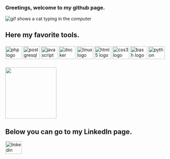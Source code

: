 ### Greetings, welcome to my github page.

<picture>
<source media="(prefers-color-scheme: dark)" srcset="https://media.tenor.com/jNgKSlUpmkEAAAAC/typing-laptop.gif">
<source media="(prefers-color-scheme: light)" srcset="https://media.tenor.com/jNgKSlUpmkEAAAAC/typing-laptop.gif">
  <img alt="gif shows a cat typing in the computer" src="https://media.tenor.com/jNgKSlUpmkEAAAAC/typing-laptop.gif">
</picture>


###
<h2 align="left">Here my favorite tools.</h2>

###
<div align="left">
  <img src="https://cdn.jsdelivr.net/gh/devicons/devicon/icons/php/php-original.svg" height="40" width="52" alt="php logo"  />
  <img src="https://cdn.jsdelivr.net/gh/devicons/devicon/icons/postgresql/postgresql-original.svg" height="40" width="52" alt="postgresql logo"  />
  <img src="https://cdn.jsdelivr.net/gh/devicons/devicon/icons/javascript/javascript-original.svg" height="40" width="52" alt="javascript logo"  />
  <img src="https://cdn.jsdelivr.net/gh/devicons/devicon/icons/docker/docker-original.svg" height="40" width="52" alt="docker logo"  />
  <img src="https://cdn.jsdelivr.net/gh/devicons/devicon/icons/linux/linux-original.svg" height="40" width="52" alt="linux logo"  />
  <img src="https://cdn.jsdelivr.net/gh/devicons/devicon/icons/html5/html5-original.svg" height="40" width="52" alt="html5 logo"  />
  <img src="https://cdn.jsdelivr.net/gh/devicons/devicon/icons/css3/css3-original.svg" height="40" width="52" alt="css3 logo"  />
  <img src="https://cdn.jsdelivr.net/gh/devicons/devicon/icons/bash/bash-original.svg" height="40" width="52" alt="bash logo"  />
  <img src="https://cdn.jsdelivr.net/gh/devicons/devicon/icons/python/python-original.svg" height="40" width="52" alt="python logo"  />
</div>


###

<img height="160em" src="https://github-readme-stats.vercel.app/api?username=rodrigobaltazar&show_icons=true" />

###
<div align="left">
<h2>Below you can go to my LinkedIn page.</h2>

 <a href="https://www.linkedin.com/inrodrigo-baltazar-b7537a3a/"> <img src="https://raw.githubusercontent.com/maurodesouza/profile-readme-generator/master/src/assets/icons/social/linkedin/default.svg" width="52" height="40" alt="linkedin logo" /></a>
</div>
